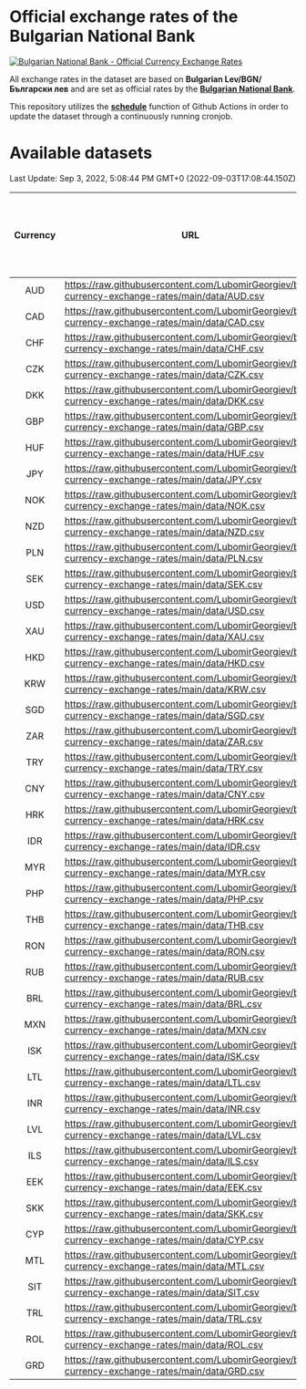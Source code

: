 # Official exchange rates of the Bulgarian National Bank

[![Bulgarian National Bank - Official Currency Exchange Rates](https://github.com/LubomirGeorgiev/bnb-currency-exchange-rates/actions/workflows/update-rates.yml/badge.svg?branch=main)](https://github.com/LubomirGeorgiev/bnb-currency-exchange-rates/actions/workflows/update-rates.yml)

All exchange rates in the dataset are based on **Bulgarian Lev/BGN/Български лев** and are set as official rates by the [**Bulgarian National Bank**](https://www.bnb.bg/Statistics/StExternalSector/StExchangeRates/StERForeignCurrencies/index.htm?toLang=_EN).

This repository utilizes the [**schedule**](https://docs.github.com/en/actions/reference/events-that-trigger-workflows) function of Github Actions in order to update the dataset through a continuously running cronjob.

# Available datasets

<!-- START LINKS (DO NOT EVER FU*ING DELETE THIS COMMENT FOR THE LOVE OF YOUR LIFE!!! IF YOU ARE CURIOS HOW IT WORKS, YOU CAN HAVE A LOOK AT ./src/updateReadme.ts) -->

Last Update: Sep 3, 2022, 5:08:44 PM GMT+0 (2022-09-03T17:08:44.150Z)

| Currency | URL                                                                                             | Number of records | Number of missing days that were filled in |
| :------: | ----------------------------------------------------------------------------------------------- | :---------------: | :----------------------------------------: |
|   AUD    | https://raw.githubusercontent.com/LubomirGeorgiev/bnb-currency-exchange-rates/main/data/AUD.csv |       8243        |                    2544                    |
|   CAD    | https://raw.githubusercontent.com/LubomirGeorgiev/bnb-currency-exchange-rates/main/data/CAD.csv |       8243        |                    2544                    |
|   CHF    | https://raw.githubusercontent.com/LubomirGeorgiev/bnb-currency-exchange-rates/main/data/CHF.csv |       8243        |                    2544                    |
|   CZK    | https://raw.githubusercontent.com/LubomirGeorgiev/bnb-currency-exchange-rates/main/data/CZK.csv |       8243        |                    2544                    |
|   DKK    | https://raw.githubusercontent.com/LubomirGeorgiev/bnb-currency-exchange-rates/main/data/DKK.csv |       8243        |                    2544                    |
|   GBP    | https://raw.githubusercontent.com/LubomirGeorgiev/bnb-currency-exchange-rates/main/data/GBP.csv |       8243        |                    2544                    |
|   HUF    | https://raw.githubusercontent.com/LubomirGeorgiev/bnb-currency-exchange-rates/main/data/HUF.csv |       8243        |                    2544                    |
|   JPY    | https://raw.githubusercontent.com/LubomirGeorgiev/bnb-currency-exchange-rates/main/data/JPY.csv |       8243        |                    2544                    |
|   NOK    | https://raw.githubusercontent.com/LubomirGeorgiev/bnb-currency-exchange-rates/main/data/NOK.csv |       8243        |                    2544                    |
|   NZD    | https://raw.githubusercontent.com/LubomirGeorgiev/bnb-currency-exchange-rates/main/data/NZD.csv |       8243        |                    2544                    |
|   PLN    | https://raw.githubusercontent.com/LubomirGeorgiev/bnb-currency-exchange-rates/main/data/PLN.csv |       8243        |                    2544                    |
|   SEK    | https://raw.githubusercontent.com/LubomirGeorgiev/bnb-currency-exchange-rates/main/data/SEK.csv |       8243        |                    2544                    |
|   USD    | https://raw.githubusercontent.com/LubomirGeorgiev/bnb-currency-exchange-rates/main/data/USD.csv |       8243        |                    2544                    |
|   XAU    | https://raw.githubusercontent.com/LubomirGeorgiev/bnb-currency-exchange-rates/main/data/XAU.csv |       8243        |                    2546                    |
|   HKD    | https://raw.githubusercontent.com/LubomirGeorgiev/bnb-currency-exchange-rates/main/data/HKD.csv |       7944        |                    2456                    |
|   KRW    | https://raw.githubusercontent.com/LubomirGeorgiev/bnb-currency-exchange-rates/main/data/KRW.csv |       7944        |                    2456                    |
|   SGD    | https://raw.githubusercontent.com/LubomirGeorgiev/bnb-currency-exchange-rates/main/data/SGD.csv |       7944        |                    2456                    |
|   ZAR    | https://raw.githubusercontent.com/LubomirGeorgiev/bnb-currency-exchange-rates/main/data/ZAR.csv |       7944        |                    2456                    |
|   TRY    | https://raw.githubusercontent.com/LubomirGeorgiev/bnb-currency-exchange-rates/main/data/TRY.csv |       6431        |                    1991                    |
|   CNY    | https://raw.githubusercontent.com/LubomirGeorgiev/bnb-currency-exchange-rates/main/data/CNY.csv |       6311        |                    1955                    |
|   HRK    | https://raw.githubusercontent.com/LubomirGeorgiev/bnb-currency-exchange-rates/main/data/HRK.csv |       6311        |                    1955                    |
|   IDR    | https://raw.githubusercontent.com/LubomirGeorgiev/bnb-currency-exchange-rates/main/data/IDR.csv |       6311        |                    1955                    |
|   MYR    | https://raw.githubusercontent.com/LubomirGeorgiev/bnb-currency-exchange-rates/main/data/MYR.csv |       6311        |                    1955                    |
|   PHP    | https://raw.githubusercontent.com/LubomirGeorgiev/bnb-currency-exchange-rates/main/data/PHP.csv |       6311        |                    1955                    |
|   THB    | https://raw.githubusercontent.com/LubomirGeorgiev/bnb-currency-exchange-rates/main/data/THB.csv |       6311        |                    1955                    |
|   RON    | https://raw.githubusercontent.com/LubomirGeorgiev/bnb-currency-exchange-rates/main/data/RON.csv |       6252        |                    1937                    |
|   RUB    | https://raw.githubusercontent.com/LubomirGeorgiev/bnb-currency-exchange-rates/main/data/RUB.csv |       6126        |                    1897                    |
|   BRL    | https://raw.githubusercontent.com/LubomirGeorgiev/bnb-currency-exchange-rates/main/data/BRL.csv |       5339        |                    1656                    |
|   MXN    | https://raw.githubusercontent.com/LubomirGeorgiev/bnb-currency-exchange-rates/main/data/MXN.csv |       5339        |                    1656                    |
|   ISK    | https://raw.githubusercontent.com/LubomirGeorgiev/bnb-currency-exchange-rates/main/data/ISK.csv |       5244        |                    1623                    |
|   LTL    | https://raw.githubusercontent.com/LubomirGeorgiev/bnb-currency-exchange-rates/main/data/LTL.csv |       5150        |                    1579                    |
|   INR    | https://raw.githubusercontent.com/LubomirGeorgiev/bnb-currency-exchange-rates/main/data/INR.csv |       4972        |                    1542                    |
|   LVL    | https://raw.githubusercontent.com/LubomirGeorgiev/bnb-currency-exchange-rates/main/data/LVL.csv |       4787        |                    1467                    |
|   ILS    | https://raw.githubusercontent.com/LubomirGeorgiev/bnb-currency-exchange-rates/main/data/ILS.csv |       4246        |                    1321                    |
|   EEK    | https://raw.githubusercontent.com/LubomirGeorgiev/bnb-currency-exchange-rates/main/data/EEK.csv |       3994        |                    1220                    |
|   SKK    | https://raw.githubusercontent.com/LubomirGeorgiev/bnb-currency-exchange-rates/main/data/SKK.csv |       2967        |                    909                     |
|   CYP    | https://raw.githubusercontent.com/LubomirGeorgiev/bnb-currency-exchange-rates/main/data/CYP.csv |       2900        |                    884                     |
|   MTL    | https://raw.githubusercontent.com/LubomirGeorgiev/bnb-currency-exchange-rates/main/data/MTL.csv |       2601        |                    796                     |
|   SIT    | https://raw.githubusercontent.com/LubomirGeorgiev/bnb-currency-exchange-rates/main/data/SIT.csv |       2536        |                    772                     |
|   TRL    | https://raw.githubusercontent.com/LubomirGeorgiev/bnb-currency-exchange-rates/main/data/TRL.csv |       1810        |                    551                     |
|   ROL    | https://raw.githubusercontent.com/LubomirGeorgiev/bnb-currency-exchange-rates/main/data/ROL.csv |       1692        |                    519                     |
|   GRD    | https://raw.githubusercontent.com/LubomirGeorgiev/bnb-currency-exchange-rates/main/data/GRD.csv |        354        |                    102                     |

<!-- END LINKS (DO NOT EVER FU*ING DELETE THIS COMMENT FOR THE LOVE OF YOUR LIFE!!! IF YOU ARE CURIOS HOW IT WORKS, YOU CAN HAVE A LOOK AT ./src/updateReadme.ts) -->
